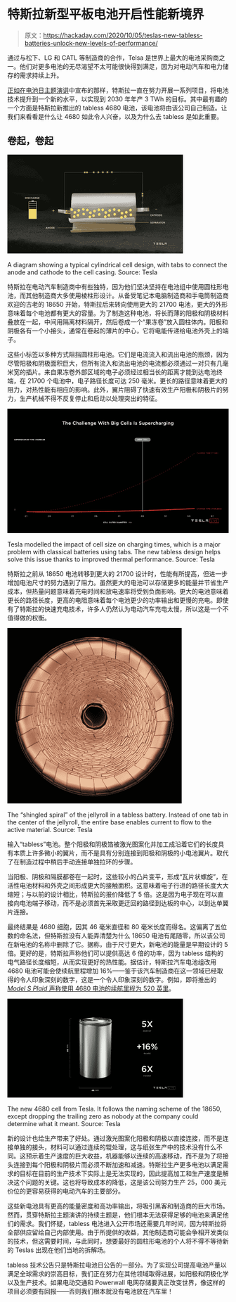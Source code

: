 # 特斯拉新型平板电池开启性能新境界

> 原文：<https://hackaday.com/2020/10/05/teslas-new-tabless-batteries-unlock-new-levels-of-performance/>

通过与松下、LG 和 CATL 等制造商的合作，Telsa 是世界上最大的电池采购商之一。他们对更多电池的无尽渴望不太可能很快得到满足，因为对电动汽车和电力储存的需求持续上升。

[正如在电池日主题演讲](https://www.youtube.com/watch?v=l6T9xIeZTds)中宣布的那样，特斯拉一直在努力开展一系列项目，将电池技术提升到一个新的水平，以实现到 2030 年年产 3 TWh 的目标。其中最有趣的一个方面是特斯拉新推出的 tabless 4680 电池，该电池将由该公司自己制造。让我们来看看是什么让 4680 如此令人兴奋，以及为什么去 tabless 是如此重要。

## 卷起，卷起

![](img/9e2ba7f0db35acc1f668d3c369038ca7.png)

A diagram showing a typical cylindrical cell design, with tabs to connect the anode and cathode to the cell casing. Source: Tesla

特斯拉在电动汽车制造商中有些独特，因为他们坚决坚持在电池组中使用圆柱形电池，而其他制造商大多使用棱柱形设计。从备受笔记本电脑制造商和手电筒制造商欢迎的古老的 18650 开始，特斯拉后来转向使用更大的 21700 电池，更大的外形意味着每个电池都有更大的容量。为了制造这种电池，将长而薄的阳极和阴极材料叠放在一起，中间用隔离材料隔开，然后卷成一个“果冻卷”放入圆柱体内。阳极和阴极各有一个小接头，通常在卷起的薄片的中心，它将电能传递给电池外壳上的端子。

这些小标签以多种方式阻挡圆柱形电池。它们是电流流入和流出电池的瓶颈，因为尽管阳极和阴极面积巨大，但所有流入和流出电池的电流都必须通过一对只有几毫米宽的插片。来自果冻卷外部区域的电子必须经过相当长的距离才能到达电池终端，在 21700 个电池中，电子路径长度可达 250 毫米。更长的路径意味着更大的阻力，对热性能有相应的影响。此外，翼片阻碍了快速有效生产阳极和阴极片的努力，生产机械不得不反复停止和启动以处理突出的特征。

![](img/bd03294a4beedfd7fe9e00be2f250e9b.png)

Tesla modelled the impact of cell size on charging times, which is a major problem with classical batteries using tabs. The new tabless design helps solve this issue thanks to improved thermal performance. Source: Tesla

特斯拉之前从 18650 电池转移到更大的 21700 设计时，性能有所提高，但进一步增加电池尺寸的努力遇到了阻力。虽然更大的电池可以存储更多的能量并节省生产成本，但热量问题意味着充电时间和放电速率将受到负面影响。更大的电池意味着更长的路径长度，更高的电阻意味着每个电池更少的功率输出和更慢的充电。即使有了特斯拉的快速充电技术，许多人仍然认为电动汽车充电太慢，所以这是一个不值得做的权衡。

![](img/3c478e3c74bcc9c161f3132e45148ca6.png)

The “shingled spiral” of the jellyroll in a tabless battery. Instead of one tab in the center of the jellyroll, the entire base enables current to flow to the active material. Source: Tesla

输入“tabless”电池。整个阳极和阴极箔被激光图案化并加工成沿着它们的长度具有本质上许多微小的翼片，而不是具有分别连接到阳极和阴极的小电池翼片。取代了在制造过程中稍后手动连接单独拉环的步骤。

当阳极、阴极和隔膜都卷在一起时，这些较小的凸片变平，形成“瓦片状螺旋”，在活性电池材料和外壳之间形成更大的接触面积。这意味着电子行进的路径长度大大缩短；与以前的设计相比，特斯拉的报价降低了 5 倍。这是因为电子现在可以直接向电池端子移动，而不是必须首先采取更迂回的路径到达板的中心，以到达单翼片连接。

最终结果是 4680 细胞，因其 46 毫米直径和 80 毫米长度而得名。这偏离了五位数的命名法，但特斯拉没有人能弄清楚为什么 18650 电池有尾随零，所以该公司在新电池的名称中删除了它。据称，由于尺寸更大，新电池的能量是早期设计的 5 倍。更好的是，特斯拉声称他们可以提供高达 6 倍的功率，因为 tabless 结构的电气路径长度缩短，从而实现更好的热性能。据估计，特斯拉汽车电池组改用 4680 电池可能会使续航里程增加 16%——鉴于该汽车制造商在这一领域已经取得的令人印象深刻的数字，这是一个令人印象深刻的数字。例如，即将推出的 [*Model S Plaid* 声称使用 4680 电池的续航里程为 520 英里](https://www.cnet.com/roadshow/news/tesla-model-s-plaid-orders-range-acceleration/)。

![](img/76135e2afa60466db5f2a422a8f2c4ac.png)

The new 4680 cell from Tesla. It follows the naming scheme of the 18650, except dropping the trailing zero as nobody at the company could determine what it meant. Source: Tesla

新的设计也给生产带来了好处。通过激光图案化阳极和阴极以直接连接，而不是连接单独的接头，材料可以通过连续的辊处理，这与纸张生产中的技术没有什么不同。这预示着生产速度的巨大收益，机器能够以连续的高速移动，而不是为了将接头连接到每个阳极和阴极片而必须不断加速和减速。特斯拉生产更多电池以满足需求的目标在目前的生产技术下实际上是无法实现的，因此提高加工和生产速度是解决这个问题的关键。这也将导致成本的降低，这是该公司努力生产 25，000 美元价位的更容易获得的电动汽车的主要部分。

这些新电池具有更高的能量密度和高功率输出，将吸引黑客和制造商的巨大市场。然而，贯穿特斯拉主题演讲的持续主题是，他们根本无法获得足够的电池来满足他们的需求。我们怀疑，tabless 电池进入公开市场还需要几年时间，因为特斯拉将全部供应留给自己内部使用。由于所提供的收益，其他制造商可能会争相开发类似的技术，但这需要时间，与此同时，想要最好的圆柱形电池的个人将不得不等待新的 Teslas 出现在他们当地的拆解场。

tabless 技术公告只是特斯拉电池日公告的一部分。为了实现公司提高电池产量以满足全球需求的崇高目标，我们正在努力在其他领域取得进展，如阳极和阴极化学以及生产技术。如果电动交通和 Powerwall 电网存储要真正改变世界，像这样的项目必须要有回报——否则我们根本就没有电池放在汽车里！